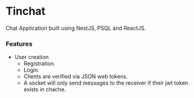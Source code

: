 # Tinchat
Chat Application built using NestJS, PSQL and ReactJS.

### Features
  - User creation
    - Registration.
    - Login.
    - Clients are verified via JSON web tokens.
    - A socket will only send messages to the receiver if their jwt token exists in chache.